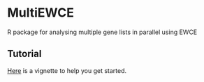 # MultiEWCE
R package for analysing multiple gene lists in parallel using EWCE

## Tutorial
[Here](http://htmlpreview.github.io/?https://github.com/ovrhuman/MultiEWCE/blob/master/vignettes/MultiEWCE_vignette.html) is a vignette to help you get started. 
